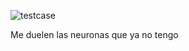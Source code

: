 ![testcase](https://github.com/DanielCasquino/AED_sccPractice/assets/103433199/acfebb2f-3f7d-41b8-b4c6-288c667425fb)

Me duelen las neuronas que ya no tengo
